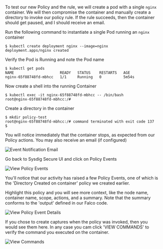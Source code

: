 
To test our new Policy and the rule, we will create a pod with a single `nginx` container. We will then compromise the container and manually create a directory to invoke our policy rule.  If the rule succeeds, then the container should get paused, and I should receive an email.

<!--https://kubernetes.io/docs/tasks/debug-application-cluster/get-shell-running-container/ -->

<!-- Open the terminal tab on the right pane, then create a file called `policy-rule-test.yaml` with the following contents

```YAML
apiVersion: v1
kind: Pod
metadata:
  name: policy-rule-test
spec:
  volumes:
  - name: shared-data
    emptyDir: {}
  containers:
  - name: nginx
    image: nginx
    volumeMounts:
    - name: shared-data
      mountPath: /usr/share/nginx/html
  hostNetwork: true
  dnsPolicy: Default
  ```

This file contains the configuration for our Pod.  Run the following command to create the Pod.

```
$ kubectl apply -f policy-rule-test.yaml
pod/policy-rule-test created
```

Verify the Pod is Running

```
$ kubectl get pod policy-rule-test
NAME               READY   STATUS    RESTARTS   AGE
policy-rule-test   1/1     Running   0          19s
``` -->


Run the following command to instantiate a single Pod running an `nginx` container

```
$ kubectl create deployment nginx --image=nginx
deployment.apps/nginx created
```

Verify the Pod is Running and note the Pod name

```
$ kubectl get pods
NAME                     READY   STATUS    RESTARTS   AGE
nginx-65f88748fd-mbhcc   1/1     Running   0          5m54s
```

Now create a shell into the running Container

```
$ kubectl exec -it nginx-65f88748fd-mbhcc -- /bin/bash
root@nginx-65f88748fd-mbhcc:/#
```

Create a directory in the container

```
$ mkdir policy-test
root@nginx-65f88748fd-mbhcc:/# command terminated with exit code 137
$
```

You will notice immediately that the container stops, as expected from our Policy actions.  You may also receive an email (if configured)

![Event Notification Email](/sysdig/courses/secure/secure-policy-editor/assets/image13.png)

Go back to Sysdig Secure UI and click on Policy Events

![View Policy Events](/sysdig/courses/secure/secure-policy-editor/assets/image10.png)

You'll notice that our activity has raised a few Policy Events, one of which is the 'Directory Created on container' policy we created earlier.

Highlight this policy and you will see more context, like the node name, container name, scope, actions, and a summary. Note that the summary conforms to the 'output' defined in our Falco code.

![View Policy Event Details](/sysdig/courses/secure/secure-policy-editor/assets/image11.png)

If you chose to create captures when the policy was invoked, then you would see them here. In any case you cam click 'VIEW COMMANDS' to verify the command you executed on the container.

![View Commands](/sysdig/courses/secure/secure-policy-editor/assets/image12.png)

